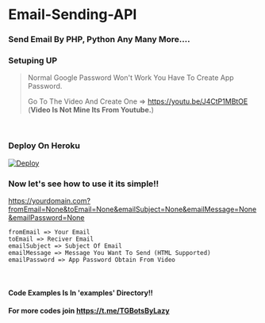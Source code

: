 # Email-Sending-API
### Send Email By PHP, Python Any Many More....

### Setuping UP
> Normal Google Password Won't Work You Have To Create App Password.
>
> Go To The Video And Create One => https://youtu.be/J4CtP1MBtOE (**Video Is Not Mine Its From Youtube.**)
<br>

### Deploy On Heroku
[![Deploy](https://www.herokucdn.com/deploy/button.svg)](https://heroku.com/deploy?template=https://github.com/AdityaEXP/Email-Sending-API/tree/master)
<br>

### Now let's see how to use it its simple!!
https://yourdomain.com?fromEmail=None&toEmail=None&emailSubject=None&emailMessage=None&emailPassword=None
<br>

```
fromEmail => Your Email
toEmail => Reciver Email
emailSubject => Subject Of Email 
emailMessage => Message You Want To Send (HTML Supported)
emailPassword => App Password Obtain From Video
```
<br>

#### Code Examples Is In 'examples' Directory!!
#### **For more codes join https://t.me/TGBotsByLazy**
